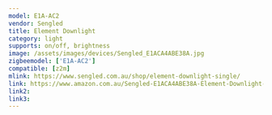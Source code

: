 ```yaml
---
model: E1A-AC2
vendor: Sengled
title: Element Downlight
category: light
supports: on/off, brightness
image: /assets/images/devices/Sengled_E1ACA4ABE38A.jpg
zigbeemodel: ['E1A-AC2']
compatible: [z2m]
mlink: https://www.sengled.com.au/shop/element-downlight-single/
link: https://www.amazon.com.au/Sengled-E1ACA4ABE38A-Element-Downlight-Required/dp/B07BL2FBXZ
link2: 
link3: 
---
```



